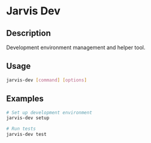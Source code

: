 # Jarvis Dev

## Description
Development environment management and helper tool.

## Usage
```bash
jarvis-dev [command] [options]
```

## Examples
```bash
# Set up development environment
jarvis-dev setup

# Run tests
jarvis-dev test
```
